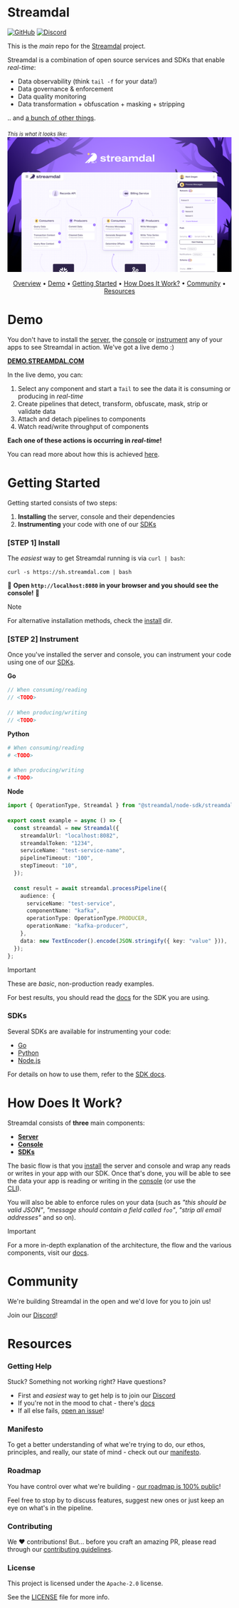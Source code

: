 Streamdal
=========
[![GitHub](https://img.shields.io/github/license/streamdal/streamdal)](https://github.com/streamdal/streamdal)
[![Discord](https://img.shields.io/badge/Community-Discord-4c57e8.svg)](https://discord.gg/streamdal)

This is the _main_ repo for the [Streamdal](https://streamdal.com) project.

Streamdal is a combination of open source services and SDKs that enable _real-time_:

* Data observability (think `tail -f` for your data!)
* Data governance & enforcement
* Data quality monitoring
* Data transformation + obfuscation + masking + stripping

.. and [a bunch of other things](https://docs.streamdal.com/capabilities).

<sub>_This is what it looks like:_</sub>
<img src="assets/img.png">

<div align="center">

[Overview](#streamdal) •
[Demo](#demo) •
[Getting Started](#getting-started) •
[How Does It Work?](#how-does-it-work) •
[Community](#community) •
[Resources](#resources)

</div>

# Demo

You don't have to install the [server](https://github.com/streamdal/server), 
the [console](https://github.com/streamdal/console)
or [instrument](https://docs.streamdal.com/instrument) any of your apps to see 
Streamdal in action. We've got a live demo :)

**[DEMO.STREAMDAL.COM](https://demo.streamdal.com)**

In the live demo, you can:

1. Select any component and start a `Tail` to see the data it is consuming or
producing in _real-time_
2. Create pipelines that detect, transform, obfuscate, mask, strip or validate data
3. Attach and detach pipelines to components
4. Watch read/write throughput of components

**Each one of these actions is occurring in _real-time_!**

You can read more about how this is achieved [here](https://docs.streamdal.com/arch).

# Getting Started

Getting started consists of two steps:

1. **Installing** the server, console and their dependencies
2. **Instrumenting** your code with one of our [SDKs](https://docs.streamdal.com/sdks)

### [STEP 1] Install

The _easiest_ way to get Streamdal running is via `curl | bash`:

```
curl -s https://sh.streamdal.com | bash
```

🎉 **Open `http://localhost:8080` in your browser and you should see the console!** 🎉

> [!NOTE]
> For alternative installation methods, check the [install](./install) dir.

### [STEP 2] Instrument

Once you've installed the server and console, you can instrument your code using
one of our [SDKs](#sdks).

**Go**
```go
// When consuming/reading
// <TODO>

// When producing/writing
// <TODO>
```

**Python**
```python
# When consuming/reading
# <TODO>

# When producing/writing
# <TODO>
```

**Node**
```typescript
import { OperationType, Streamdal } from "@streamdal/node-sdk/streamdal";

export const example = async () => {
  const streamdal = new Streamdal({
    streamdalUrl: "localhost:8082",
    streamdalToken: "1234",
    serviceName: "test-service-name",
    pipelineTimeout: "100",
    stepTimeout: "10",
  });

  const result = await streamdal.processPipeline({
    audience: {
      serviceName: "test-service",
      componentName: "kafka",
      operationType: OperationType.PRODUCER,
      operationName: "kafka-producer",
    },
    data: new TextEncoder().encode(JSON.stringify({ key: "value" })),
  });
};

```

> [!IMPORTANT]
> These are _basic_, non-production ready examples.
> 
> For best results, you should read the [docs](https://docs.streamdal.com/sdks) 
> for the SDK you are using.

### SDKs

Several SDKs are available for instrumenting your code:

* [Go](https://github.com/streamdal/go-sdk)
* [Python](https://github.com/streamdal/python-sdk)
* [Node.js](https://github.com/streamdal/node-sdk)

For details on how to use them, refer to the [SDK docs](https://docs.streamdal.com/sdks).

# How Does It Work?

Streamdal consists of **three** main components:

- **[Server](https://github.com/streamdal/server)**
- **[Console](https://github.com/streamdal/console)**
- **[SDKs](https://docs.streamdal.com/sdks)**

The basic flow is that you [install](#getting-started) the server and console and
wrap any reads or writes in your app with our SDK. Once that's done, you will be 
able to see the data your app is reading or writing in the 
[console](https://github.com/streamdal/console) (or use the  
[CLI](https://github.com/streamdal/cli)).

You will also be able to enforce rules on your data (such as _"this should be 
valid JSON"_, _"message should contain a field called `foo`"_, _"strip all email
addresses"_ and so on).

> [!IMPORTANT]
> For a more in-depth explanation of the architecture, the flow and the various
> components, visit our [docs](https://docs.streamdal.com/arch).

# Community

We're building Streamdal in the open and we'd love for you to join us!

Join our [Discord](https://discord.gg/123456789)!

# Resources

### Getting Help

Stuck? Something not working right? Have questions?

* First and _easiest_ way to get help is to join our [Discord](https://discord.gg/123456789)
* If you're not in the mood to chat - there's [docs](https://docs.streamdal.com)
* If all else fails, [open an issue](https://github.com/streamdal/streamdal/issues/new)!

### Manifesto

To get a better understanding of what we're trying to do, our ethos, principles,
and really, our state of mind - check out our [manifesto](https://streamdal.com/manifesto).

### Roadmap

You have control over what we're building - [our roadmap is 100% public](https://github.com/orgs/streamdal/projects/1)!

Feel free to stop by to discuss features, suggest new ones or just keep an eye
on what's in the pipeline.

### Contributing

We :heart: contributions! But... before you craft an amazing PR, please read
through our [contributing guidelines](https://docs.streamdal.com/contributing).

### License

This project is licensed under the `Apache-2.0` license. 

See the [LICENSE](LICENSE) file for more info.
